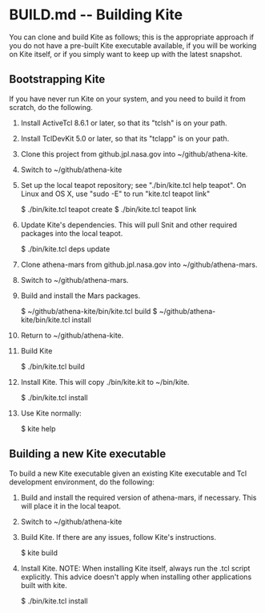 # BUILD.md -- Building Kite

You can clone and build Kite as follows; this is the appropriate approach
if you do not have a pre-built Kite executable available, if you will
be working on Kite itself, or if you simply want to keep up with the 
latest snapshot.

## Bootstrapping Kite

If you have never run Kite on your system, and you need to build it from
scratch, do the following.

1. Install ActiveTcl 8.6.1 or later, so that its "tclsh" is on your path.

2. Install TclDevKit 5.0 or later, so that its "tclapp" is on your path.

3. Clone this project from github.jpl.nasa.gov into ~/github/athena-kite.

4. Switch to ~/github/athena-kite

5. Set up the local teapot repository; see "./bin/kite.tcl help teapot".
   On Linux and OS X, use "sudo -E" to run "kite.tcl teapot link"

    $ ./bin/kite.tcl teapot create
    $ ./bin/kite.tcl teapot link

6. Update Kite's dependencies. This will pull Snit and other required
   packages into the local teapot.

    $ ./bin/kite.tcl deps update

7. Clone athena-mars from github.jpl.nasa.gov into ~/github/athena-mars.

8. Switch to ~/github/athena-mars.

9. Build and install the Mars packages.

    $ ~/github/athena-kite/bin/kite.tcl build
    $ ~/github/athena-kite/bin/kite.tcl install

10. Return to ~/github/athena-kite.

11. Build Kite

    $ ./bin/kite.tcl build

12. Install Kite.  This will copy ./bin/kite.kit to ~/bin/kite.

    $ ./bin/kite.tcl install

13. Use Kite normally:

    $ kite help

## Building a new Kite executable

To build a new Kite executable given an existing Kite executable and 
Tcl development environment, do the following:

1. Build and install the required version of athena-mars, if necessary.
   This will place it in the local teapot.

2. Switch to ~/github/athena-kite

3. Build Kite.  If there are any issues, follow Kite's instructions.

    $ kite build

4. Install Kite.  NOTE: When installing Kite itself, always run the
   .tcl script explicitly.  This advice doesn't apply when installing
   other applications built with kite.

    $ ./bin/kite.tcl install

